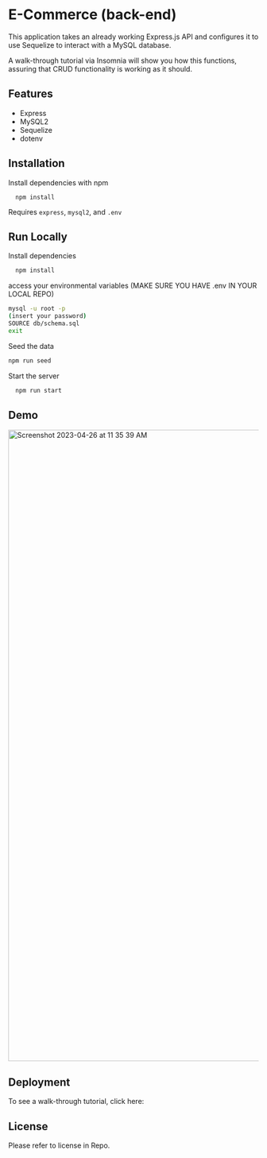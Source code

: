 # E-Commerce (back-end)

This application takes an already working Express.js API and configures it to use Sequelize to interact with a MySQL database.

A walk-through tutorial via Insomnia will show you how this functions, assuring that CRUD functionality is working as it should.

## Features

- Express
- MySQL2
- Sequelize
- dotenv

## Installation

Install dependencies with npm

```cmd-line
  npm install
```

Requires `express`, `mysql2`, and `.env`

## Run Locally

Install dependencies

```bash
  npm install
```

access your environmental variables
(MAKE SURE YOU HAVE .env IN YOUR LOCAL REPO)

```bash
mysql -u root -p
(insert your password)
SOURCE db/schema.sql
exit
```

Seed the data

```bash
npm run seed
```

Start the server

```bash
  npm run start
```

## Demo

<img width="1271" alt="Screenshot 2023-04-26 at 11 35 39 AM" src="https://user-images.githubusercontent.com/115678318/234628007-688dd141-9eab-42d1-a861-820894d543f0.png">


## Deployment

To see a walk-through tutorial, click here:

## License

Please refer to license in Repo.
